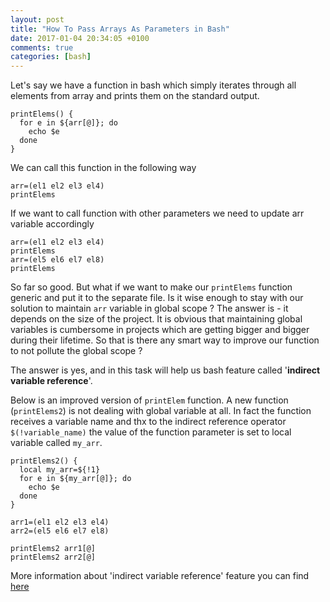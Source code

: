 ```yaml
---
layout: post
title: "How To Pass Arrays As Parameters in Bash"
date: 2017-01-04 20:34:05 +0100
comments: true
categories: [bash]
---
```


Let's say we have a function in bash which simply iterates through all elements from array and prints them on 
the standard output. 
   
```
printElems() {
  for e in ${arr[@]}; do 
    echo $e
  done
}
```

We can call this function in the following way

```
arr=(el1 el2 el3 el4)
printElems
```

If we want to call function with other parameters we need to update arr variable accordingly

```
arr=(el1 el2 el3 el4)
printElems
arr=(el5 el6 el7 el8)
printElems
```

So far so good. But what if we want to make our ```printElems``` function generic and put it to the separate file. Is
 it wise 
enough to stay with our solution to maintain ```arr``` variable in global scope ? The answer is - it depends on the size
 of 
the project. It is obvious that maintaining global variables is cumbersome in projects which are getting bigger and 
bigger during their lifetime. So that is there any smart way to improve our function to not pollute the global scope ?

The answer is yes, and in this task will help us bash feature called '**indirect variable reference**'.

Below is an improved version of ```printElem``` function. A new function (```printElems2```) is not dealing with global 
variable at
 all. In fact the function receives a variable name and thx to the indirect reference operator ```$(!variable_name)```
 the value of the function parameter is set to local variable called ```my_arr```.
  
```
printElems2() {
  local my_arr=${!1}
  for e in ${my_arr[@]}; do 
    echo $e
  done
}
```


```
arr1=(el1 el2 el3 el4)
arr2=(el5 el6 el7 el8)

printElems2 arr1[@]
printElems2 arr2[@]

```

More information about 'indirect variable reference' feature you 
can find [here](http://www.tldp.org/LDP/abs/html/ivr.html#IVRREF)
